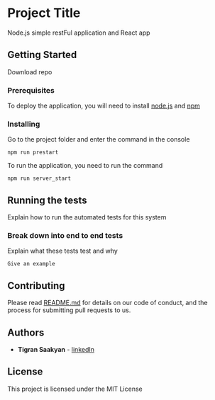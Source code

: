# Project Title

Node.js simple restFul application and React app

## Getting Started

Download repo

### Prerequisites

To deploy the application, you will need to install [node.js](https://nodejs.org/en/) and [npm](https://www.npmjs.com/)


### Installing

Go to the project folder and enter the command in the console

```
npm run prestart
```

To run the application, you need to run the command

```
npm run server_start
```

## Running the tests

Explain how to run the automated tests for this system

### Break down into end to end tests

Explain what these tests test and why

```
Give an example
```


## Contributing

Please read [README.md](https://github.com/tigraqwerty/phone-catalog/blob/master/README.md) for details on our code of conduct, and the process for submitting pull requests to us.

## Authors

* **Tigran Saakyan** - [linkedIn](https://www.linkedin.com/in/tigran-saakyan-8b504b146/)


## License

This project is licensed under the MIT License

